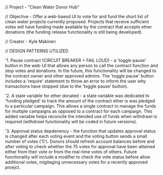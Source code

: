 // Project - "Clean Water Donor Hub"

// Objective - Offer a web-baesd UI to vote for and fund the short list of clean water projects currently proposed.  Projects that receive sufficient votes will have funding made available by the contract that accepts ether donations (the funding release functionality is still being developed).

// Creator - Kyle Makinen

// DESIGN PATTERNS UTILIZED

'1. Pause contract (CIRCUIT BREAKER + FAIL LOUD) - a 'toggle pause' button in the web-UI that allows any person to call the contract function and stop votes and donations.  In the future, this functionality will be changed to the contract owner and other approved admins.  The 'toggle pause' button includes a 'require' statement to throw an error to inform the user why transactions have stopped (due to the 'toggle pause' button). 

'2. A state variable for ether donated - a state variable was dedicated to 'funding pledged' to track the amount of the contract ether is was pledged to a particular campaign.  This allows a single contract to manage the funds for multiple campaigns as opposed to a contract for each campaign.  This added variable helps reconcile the intended use of funds when withdrawl is required (withdrawl functionality will be coded in future versions).

'3. Approval status depdenency - the function that updates approval status is changed after each voting event and the voting button sends a small number of votes ('5').  Donors should refresh account balances before and after voting to check whether the 75 votes for approval have been attained either from their vote or from the real-time votes of others.  Future functionality will include a modifier to check the vote status before allow additional votes, migitaging unnecessary votes for a recently approved proejct.

